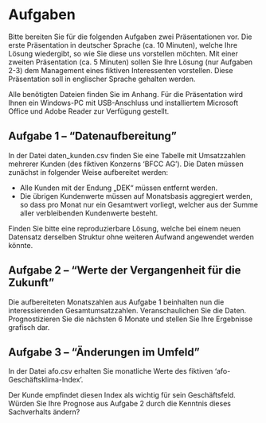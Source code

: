 # Aufgaben

Bitte bereiten Sie für die folgenden Aufgaben zwei Präsentationen vor. Die erste Präsentation in deutscher Sprache (ca. 10 Minuten), welche Ihre Lösung wiedergibt, so wie Sie diese uns vorstellen möchten. Mit einer zweiten Präsentation (ca. 5 Minuten) sollen Sie Ihre Lösung (nur Aufgaben 2-3) dem Management eines fiktiven Interessenten vorstellen. Diese Präsentation soll in englischer Sprache gehalten werden.

Alle benötigten Dateien finden Sie im Anhang. Für die Präsentation wird Ihnen ein Windows-PC mit USB-Anschluss und installiertem Microsoft Office und Adobe Reader zur Verfügung gestellt.

## Aufgabe 1 – “Datenaufbereitung”
In der Datei daten_kunden.csv finden Sie eine Tabelle mit Umsatzzahlen mehrerer Kunden (des fiktiven Konzerns ‘BFCC AG’). Die Daten müssen zunächst in folgender Weise aufbereitet werden:
- Alle Kunden mit der Endung „DEK“ müssen entfernt werden.
- Die übrigen Kundenwerte müssen auf Monatsbasis aggregiert werden, so dass pro Monat nur ein Gesamtwert vorliegt, welcher aus der Summe aller verbleibenden Kundenwerte besteht.

Finden Sie bitte eine reproduzierbare Lösung, welche bei einem neuen Datensatz derselben Struktur ohne weiteren Aufwand angewendet werden könnte.

## Aufgabe 2 – “Werte der Vergangenheit für die Zukunft”

Die aufbereiteten Monatszahlen aus Aufgabe 1 beinhalten nun die interessierenden Gesamtumsatzzahlen. Veranschaulichen Sie die Daten. Prognostizieren Sie die nächsten 6 Monate und stellen Sie Ihre Ergebnisse grafisch dar.

## Aufgabe 3 – “Änderungen im Umfeld”
In der Datei afo.csv erhalten Sie monatliche Werte des fiktiven ‘afo-Geschäftsklima-Index’.

Der Kunde empfindet diesen Index als wichtig für sein Geschäftsfeld. Würden Sie Ihre Prognose aus Aufgabe 2 durch die Kenntnis dieses Sachverhalts ändern?
